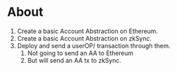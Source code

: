 # About

1. Create a basic Account Abstraction on Ethereum.
2. Create a basic Account Abstraction on zkSync.
3. Deploy and send a userOP/ transaction through them.
   1. Not going to send an AA to Ethereum
   2. But will send an AA tx to zkSync.
